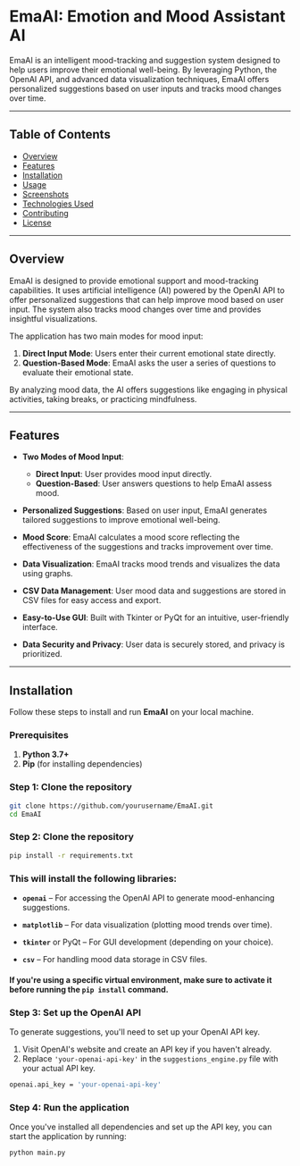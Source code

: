 # **EmaAI: Emotion and Mood Assistant AI**

EmaAI is an intelligent mood-tracking and suggestion system designed to help users improve their emotional well-being. By leveraging Python, the OpenAI API, and advanced data visualization techniques, EmaAI offers personalized suggestions based on user inputs and tracks mood changes over time.

---

## **Table of Contents**
- [Overview](#overview)
- [Features](#features)
- [Installation](#installation)
- [Usage](#usage)
- [Screenshots](#screenshots)
- [Technologies Used](#technologies-used)
- [Contributing](#contributing)
- [License](#license)

---

## **Overview**

EmaAI is designed to provide emotional support and mood-tracking capabilities. It uses artificial intelligence (AI) powered by the OpenAI API to offer personalized suggestions that can help improve mood based on user input. The system also tracks mood changes over time and provides insightful visualizations.

The application has two main modes for mood input:
1. **Direct Input Mode**: Users enter their current emotional state directly.
2. **Question-Based Mode**: EmaAI asks the user a series of questions to evaluate their emotional state.

By analyzing mood data, the AI offers suggestions like engaging in physical activities, taking breaks, or practicing mindfulness.

---

## **Features**

- **Two Modes of Mood Input**:
  - **Direct Input**: User provides mood input directly.
  - **Question-Based**: User answers questions to help EmaAI assess mood.
  
- **Personalized Suggestions**: Based on user input, EmaAI generates tailored suggestions to improve emotional well-being.
  
- **Mood Score**: EmaAI calculates a mood score reflecting the effectiveness of the suggestions and tracks improvement over time.
  
- **Data Visualization**: EmaAI tracks mood trends and visualizes the data using graphs.
  
- **CSV Data Management**: User mood data and suggestions are stored in CSV files for easy access and export.
  
- **Easy-to-Use GUI**: Built with Tkinter or PyQt for an intuitive, user-friendly interface.
  
- **Data Security and Privacy**: User data is securely stored, and privacy is prioritized.

---

## **Installation**

Follow these steps to install and run **EmaAI** on your local machine.

### Prerequisites
1. **Python 3.7+**
2. **Pip** (for installing dependencies)

### Step 1: Clone the repository
```bash
git clone https://github.com/yourusername/EmaAI.git
cd EmaAI
```

### Step 2: Clone the repository
```bash
pip install -r requirements.txt
```

### This will install the following libraries:

- **``openai``** – For accessing the OpenAI API to generate mood-enhancing suggestions.
  
- **``matplotlib``** – For data visualization (plotting mood trends over time).
  
- **``tkinter``** or PyQt – For GUI development (depending on your choice).
  
- **``csv``** – For handling mood data storage in CSV files.
  
#### If you're using a specific virtual environment, make sure to activate it before running the ``pip install`` command.

### Step 3: Set up the OpenAI API
To generate suggestions, you'll need to set up your OpenAI API key.

 1. Visit OpenAI's website and create an API key if you haven't already.
 2. Replace ``'your-openai-api-key'`` in the ``suggestions_engine.py`` file with your actual API key.

```bash
openai.api_key = 'your-openai-api-key'
```

### Step 4: Run the application
Once you've installed all dependencies and set up the API key, you can start the application by running:

```bash
python main.py
```

